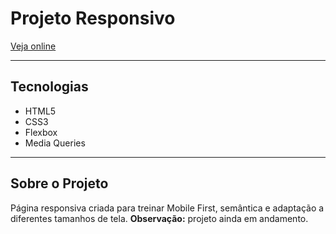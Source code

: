 # Projeto Responsivo

[Veja online](https://renanzsantos.github.io/Projeto-responsivo/)

---

## Tecnologias

* HTML5
* CSS3
* Flexbox
* Media Queries

---

## Sobre o Projeto

Página responsiva criada para treinar Mobile First, semântica e adaptação a diferentes tamanhos de tela.
**Observação:** projeto ainda em andamento.
